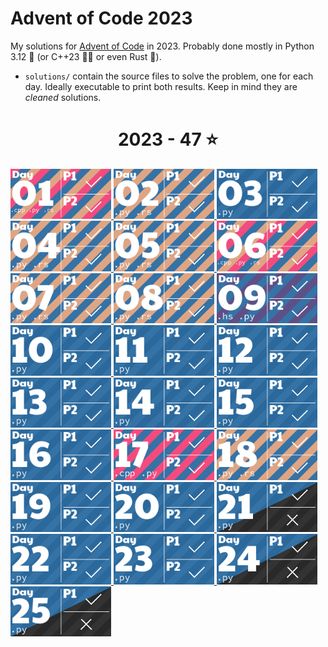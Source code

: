 # Advent of Code 2023

My solutions for [Advent of Code](https://adventofcode.com/2023) in 2023. Probably done mostly in Python 3.12 🐍 (or C++23 👨‍💻 or even Rust 🦀).

- `solutions/` contain the source files to solve the problem, one for each day. Ideally executable to print both results. Keep in mind they are _cleaned_ solutions.

<!-- AOC TILES BEGIN -->
<h1 align="center">
  2023 - 47 ⭐
</h1>
<a href="solutions/day01/day01.cpp">
  <img src="Media/2023/01.png" width="161px">
</a>
<a href="solutions/day02/day02.py">
  <img src="Media/2023/02.png" width="161px">
</a>
<a href="solutions/day03/day03.py">
  <img src="Media/2023/03.png" width="161px">
</a>
<a href="solutions/day04/day04.py">
  <img src="Media/2023/04.png" width="161px">
</a>
<a href="solutions/day05/day05.py">
  <img src="Media/2023/05.png" width="161px">
</a>
<a href="solutions/day06/day06.cpp">
  <img src="Media/2023/06.png" width="161px">
</a>
<a href="solutions/day07/day07.py">
  <img src="Media/2023/07.png" width="161px">
</a>
<a href="solutions/day08/day08.py">
  <img src="Media/2023/08.png" width="161px">
</a>
<a href="solutions/day09/day09.hs">
  <img src="Media/2023/09.png" width="161px">
</a>
<a href="solutions/day10/day10.py">
  <img src="Media/2023/10.png" width="161px">
</a>
<a href="solutions/day11/day11.py">
  <img src="Media/2023/11.png" width="161px">
</a>
<a href="solutions/day12/day12.py">
  <img src="Media/2023/12.png" width="161px">
</a>
<a href="solutions/day13/day13.py">
  <img src="Media/2023/13.png" width="161px">
</a>
<a href="solutions/day14/day14.py">
  <img src="Media/2023/14.png" width="161px">
</a>
<a href="solutions/day15/day15.py">
  <img src="Media/2023/15.png" width="161px">
</a>
<a href="solutions/day16/day16.py">
  <img src="Media/2023/16.png" width="161px">
</a>
<a href="solutions/day17/day17.cpp">
  <img src="Media/2023/17.png" width="161px">
</a>
<a href="solutions/day18/day18.py">
  <img src="Media/2023/18.png" width="161px">
</a>
<a href="solutions/day19/day19.py">
  <img src="Media/2023/19.png" width="161px">
</a>
<a href="solutions/day20/day20.py">
  <img src="Media/2023/20.png" width="161px">
</a>
<a href="solutions/day21/day21.py">
  <img src="Media/2023/21.png" width="161px">
</a>
<a href="solutions/day22/day22.py">
  <img src="Media/2023/22.png" width="161px">
</a>
<a href="solutions/day23/day23.py">
  <img src="Media/2023/23.png" width="161px">
</a>
<a href="solutions/day24/day24.py">
  <img src="Media/2023/24.png" width="161px">
</a>
<a href="solutions/day25/day25.py">
  <img src="Media/2023/25.png" width="161px">
</a>
<!-- AOC TILES END -->